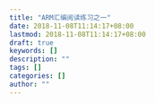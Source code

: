 ```yaml
---
title: "ARM汇编阅读练习之一"
date: 2018-11-08T11:14:17+08:00
lastmod: 2018-11-08T11:14:17+08:00
draft: true
keywords: []
description: ""
tags: []
categories: []
author: ""
---
```



<!--more-->
